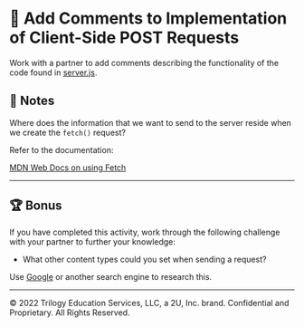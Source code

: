 # 📐 Add Comments to Implementation of Client-Side POST Requests

Work with a partner to add comments describing the functionality of the code found in [server.js](./Unsolved/server.js).

## 📝 Notes

Where does the information that we want to send to the server reside when we create the `fetch()` request?

Refer to the documentation:

[MDN Web Docs on using Fetch](https://developer.mozilla.org/en-US/docs/Web/API/Fetch_API/Using_Fetch)

---

## 🏆 Bonus

If you have completed this activity, work through the following challenge with your partner to further your knowledge:

* What other content types could you set when sending a request?

Use [Google](https://www.google.com) or another search engine to research this.

---
© 2022 Trilogy Education Services, LLC, a 2U, Inc. brand. Confidential and Proprietary. All Rights Reserved.
